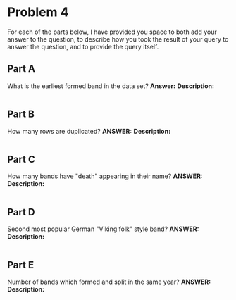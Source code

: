 
# Problem 4

For each of the parts below, I have provided you space to both add your answer to the question,
to describe how you took the result of your query to answer the question, and to provide the
query itself.


## Part A
What is the earliest formed band in the data set?
**Answer:**
**Description:**
```sql

```

## Part B
How many rows are duplicated?
**ANSWER:**
**Description:**
```sql

```

## Part C
How many bands have "death" appearing in their name?
**ANSWER:**
**Description:**
```sql

```

## Part D
Second most popular German "Viking folk" style band?
**ANSWER:**
**Description:**
```sql

```

## Part E
Number of bands which formed and split in the same year?
**ANSWER:**
**Description:**
```sql

```

